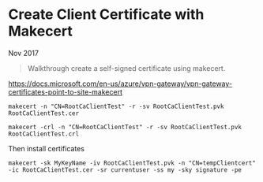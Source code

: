 # Create Client Certificate with Makecert

Nov 2017

> Walkthrough create a self-signed certificate using makecert.

https://docs.microsoft.com/en-us/azure/vpn-gateway/vpn-gateway-certificates-point-to-site-makecert

```
makecert -n "CN=RootCaClientTest" -r -sv RootCaClientTest.pvk RootCaClientTest.cer

makecert -crl -n "CN=RootCaClientTest" -r -sv RootCaClientTest.pvk RootCaClientTest.crl
```

Then install certificates 

```
makecert -sk MyKeyName -iv RootCaClientTest.pvk -n "CN=tempClientcert" -ic RootCaClientTest.cer -sr currentuser -ss my -sky signature -pe
```